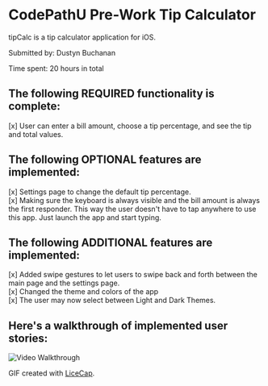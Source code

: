 # **CodePathU Pre-Work Tip Calculator**

tipCalc is a tip calculator application for iOS.

Submitted by: Dustyn Buchanan

Time spent: 20 hours in total

## The following REQUIRED  functionality is complete:
[x] User can enter a bill amount, choose a tip percentage, and see the tip and total values.

## The following OPTIONAL features are implemented:
[x] Settings page to change the default tip percentage. 
<br>[x] Making sure the keyboard is always visible and the bill amount is always the first responder. This way the user doesn't have to tap anywhere to use this app. Just launch the app and start typing.

## The following ADDITIONAL features are implemented:
[x] Added swipe gestures to let users to swipe back and forth between the main page and the settings page.
<br>[x] Changed the theme and colors of the app 
<br>[x] The user may now select between Light and Dark Themes.



## Here's a walkthrough of implemented user stories:

<img src='http://imgur.com/a/0Ha34' title='Video Walkthrough' width='' alt='Video Walkthrough' />

GIF created with [LiceCap](http://www.cockos.com/licecap/).


